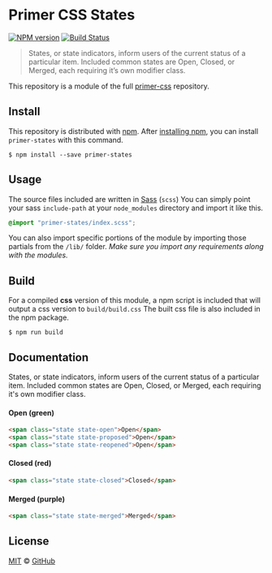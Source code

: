 # Primer CSS States

[![NPM version](http://img.shields.io/npm/v/primer-states.svg)](https://www.npmjs.org/package/primer-states)
[![Build Status](https://travis-ci.org/primer/states.svg?branch=master)](https://travis-ci.org/primer/states)

> States, or state indicators, inform users of the current status of a particular item. Included common states are Open, Closed, or Merged, each requiring it’s own modifier class.

This repository is a module of the full [primer-css][primer-css] repository.

## Install

This repository is distributed with [npm][npm]. After [installing npm][install-npm], you can install `primer-states` with this command.

```
$ npm install --save primer-states
```

## Usage

The source files included are written in [Sass][sass] (`scss`) You can simply point your sass `include-path` at your `node_modules` directory and import it like this.

```scss
@import "primer-states/index.scss";
```

You can also import specific portions of the module by importing those partials from the `/lib/` folder. _Make sure you import any requirements along with the modules._

## Build

For a compiled **css** version of this module, a npm script is included that will output a css version to `build/build.css` The built css file is also included in the npm package.

```
$ npm run build
```

## Documentation

<!-- %docs
title: States
status: Stable
-->

States, or state indicators, inform users of the current status of a particular item. Included common states are Open, Closed, or Merged, each requiring it's own modifier class.

#### Open (green)

```html
<span class="state state-open">Open</span>
<span class="state state-proposed">Open</span>
<span class="state state-reopened">Open</span>
```

#### Closed (red)

```html
<span class="state state-closed">Closed</span>
```

#### Merged (purple)

```html
<span class="state state-merged">Merged</span>
```

<!-- %enddocs -->

## License

[MIT](./LICENSE) &copy; [GitHub](https://github.com/)

[primer-css]: https://github.com/primer/primer
[docs]: http://primercss.io/
[npm]: https://www.npmjs.com/
[install-npm]: https://docs.npmjs.com/getting-started/installing-node
[sass]: http://sass-lang.com/
